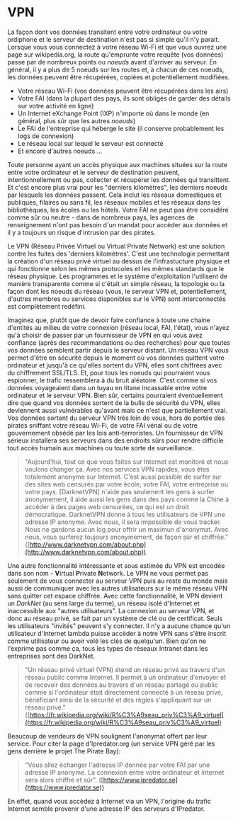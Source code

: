VPN
===

La façon dont vos données transitent entre votre ordinateur ou votre ordiphone et le serveur de destination n'est pas si simple qu'il n'y parait. 
Lorsque vous vous connectez à votre réseau Wi-Fi et que vous ouvrez une page sur wikipedia.org, la route qu'emprunte votre requête (vos données) passe par de nombreux points ou *noeuds* avant d'arriver au serveur.
En général, il y a plus de 5 noeuds sur les routes et, à chacun de ces noeuds, les données peuvent être récupérées, copiées et potentiellement modifiées.

 * Votre réseau Wi-Fi (vos données peuvent être récupérées dans les airs)
 * Votre FAI (dans la plupart des pays, ils sont obligés de garder des détails sur votre activité en ligne)
 * Un Internet eXchange Point (IXP) n'importe où dans le monde (en général, plus sûr que les autres *noeuds*)
 * Le FAI de l'entreprise qui héberge le site (il conserve probablement les logs de connexion)
 * Le réseau local sur lequel le serveur est connecté
 * Et encore d'autres noeuds ...

Toute personne ayant un accès physique aux machines situées sur la route entre votre ordinateur et le serveur de destination peuvent, intentionnellement ou pas, collecter et récupérer les données qui transittent. 
Et c'est encore plus vrai pour les "derniers kilomètres", les derniers noeuds par lesquels les données passent.
Cela inclut les réseaux domestiques et publiques, filaires ou sans fil, les réseaux mobiles et les réseaux dans les bibliothèques, les écoles ou les hôtels.
Votre FAI ne peut pas être considéré comme sûr ou neutre - dans de nombreux pays, les agences de renseignement n'ont pas besoin d'un mandat pour accèder aux données et il y a toujours un risque d'intrusion par des pirates.

Le VPN (Réseau Privée Virtuel ou Virtual Private Network) est une solution contre les fuites des 'derniers kilomètres'. C'est une technologie permettant la création d'un réseau privé virtuel au dessus de l'infrastucture physique et qui fonctionne selon les mêmes protocoles et les mêmes standards que le réseau physique.
Les programmes et le système d'exploitation l'utilisent de manière transparente comme si c'était un simple réseau, la topologie ou la façon dont les noeuds du réseau (vous, le serveur VPN et, potentiellement, d'autres membres ou services disponibles sur le VPN) sont interconnectés est complètement redéfini. 

Imaginez que, plutôt que de devoir faire confiance à toute une chaine d'entités au milieu de votre connexion (réseau local, FAI, l'état), vous n'ayez qu'à choisir de passer par un fournisseur de VPN en qui vous avez confiance (après des recommandations ou des recherches) pour que toutes vos données semblent partir depuis le serveur distant.
Un réseau VPN vous permet d'être en sécurité depuis le moment où vos données quittent votre ordinateur et jusqu'à ce qu'elles sortent du VPN, elles sont chiffrées avec du chiffrement SSL/TLS.
Et, pour tous les noeuds qui pourraient vous espionner, le trafic ressemblera à du bruit aléatoire.
C'est comme si vos données voyageaient dans un tuyau en titane incassable entre votre ordinateur et le serveur VPN. 
Bien sûr, certains pourraient éventuellement dire que quand vos données sortent de la bulle de sécurité du VPN, elles deviennent aussi vulnérables qu'avant mais ce n'est que partiellement vrai.
Vos données sortent du serveur VPN très loin de vous, hors de portée des pirates sniffant votre réseau Wi-Fi, de votre FAI vénal ou de votre gouvernement obsédé par les lois anti-terroristes.
Un fournisseur de VPN sérieux installera ses serveurs dans des endroits sûrs pour rendre difficile tout accès humain aux machines ou toute sorte de surveillance.

> "Aujourd'hui, tout ce que vous faites sur Internet est monitoré et nous voulons changer ça. Avec nos services VPN rapides, vous êtes totalement anonyme sur Internet. C'est aussi possible de surfer sur des sites web censurés par votre école, votre FAI, votre entreprise ou votre pays. [DarknetVPN] n'aide pas seulement les gens à surfer anonymement, il aide aussi les gens dans des pays comme la Chine à accèder à des pages web censurées, ce qui est un droit démocratique. DarknetVPN donne à tous les utilisateurs de VPN une adresse IP anonyme. Avec nous, il sera impossible de vous tracker. Nous ne gardons aucun log pour offrir un maximun d'anonymat. Avec nous, vous surferez toujours anonymement, de façon sûr et chiffrée." ([http://www.darknetvpn.com/about.php](http://www.darknetvpn.com/about.php))

Une autre fonctionnalité intéressante et sous estimée du VPN est encodée dans son nom - **V**irtual **P**rivate **N**etwork.
Le VPN ne vous permet pas seulement de vous connecter au serveur VPN puis au reste du monde mais aussi de communiquer avec les autres utilisateurs sur le même réseau VPN sans quitter cet espace chiffrée.
Avec cette fonctionnalité, le VPN devient un *DarkNet* (au sens large du terme), un réseau isolé d'Internet et inaccessible aux "autres utilisateurs".
La connexion au serveur VPN, et donc au réseau privé, se fait par un système de clé ou de certificat. Seuls les utilisateurs "invités" peuvent s'y connecter.
Il n'y a aucune chance qu'un utilisateur d'Internet lambda puisse accèder à notre VPN sans s'être inscrit comme utilisateur ou avoir volé les clés de quelqu'un. Bien qu'on ne l'exprime pas comme ça, tous les types de réseaux Intranet dans les entreprises sont des DarkNet.

> "Un réseau privé virtuel (VPN) étend un réseau privé au travers d'un réseau public comme Internet. Il permet à un ordinateur d'envoyer et de recevoir des données au travers d'un réseau partagé ou public comme si l'ordinateur était directement connecté à un réseau privé, bénéficiant ainsi de la sécurité et des règles s'appliquant sur un réseau privé." ([https://fr.wikipedia.org/wiki/R%C3%A9seau_priv%C3%A9_virtuel](https://fr.wikipedia.org/wiki/R%C3%A9seau_priv%C3%A9_virtuel)

Beaucoup de vendeurs de VPN soulignent l'anonymat offert par leur service. Pour citer la page d'Ipredator.org (un service VPN géré par les gens derrière le projet The Pirate Bay):

> "Vous allez échanger l'adresse IP donnée par votre FAI par une adresse IP anonyme. La connexion entre votre ordinateur et Internet sera alors chiffré et sûr". ([https://www.ipredator.se](https://www.ipredator.se))

En effet, quand vous accèdez à Internet via un VPN, l'origine du trafic Internet semble provenir d'une adresse IP des serveurs d'IPredator.
